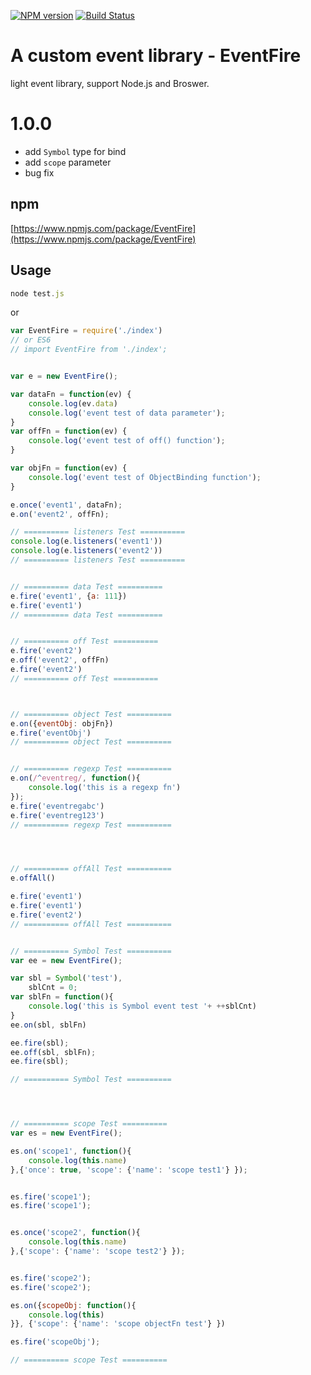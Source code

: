 [![NPM version][npm-image]][npm-url] [![Build Status][travis-image]][travis-url]

# A custom event library - EventFire

light event library, support Node.js and Broswer.

# 1.0.0

* add `Symbol` type for bind 
* add `scope` parameter
* bug fix

## npm

[https://www.npmjs.com/package/EventFire](https://www.npmjs.com/package/EventFire)

## Usage 

```js
node test.js
```

or

```js
var EventFire = require('./index')
// or ES6
// import EventFire from './index';


var e = new EventFire();

var dataFn = function(ev) {
    console.log(ev.data)
    console.log('event test of data parameter'); 
}
var offFn = function(ev) {
    console.log('event test of off() function'); 
}

var objFn = function(ev) {
    console.log('event test of ObjectBinding function'); 
}

e.once('event1', dataFn);
e.on('event2', offFn);

// ========== listeners Test ==========
console.log(e.listeners('event1'))
console.log(e.listeners('event2'))
// ========== listeners Test ==========


// ========== data Test ==========
e.fire('event1', {a: 111})
e.fire('event1')
// ========== data Test ==========


// ========== off Test ==========
e.fire('event2')
e.off('event2', offFn)
e.fire('event2')
// ========== off Test ==========



// ========== object Test ==========
e.on({eventObj: objFn})
e.fire('eventObj')
// ========== object Test ==========


// ========== regexp Test ========== 
e.on(/^eventreg/, function(){
    console.log('this is a regexp fn')
});
e.fire('eventregabc')
e.fire('eventreg123')
// ========== regexp Test ========== 




// ========== offAll Test ========== 
e.offAll()

e.fire('event1')
e.fire('event1')
e.fire('event2')
// ========== offAll Test ========== 


// ========== Symbol Test ========== 
var ee = new EventFire();

var sbl = Symbol('test'),
    sblCnt = 0;
var sblFn = function(){
    console.log('this is Symbol event test '+ ++sblCnt)
}
ee.on(sbl, sblFn)

ee.fire(sbl);
ee.off(sbl, sblFn);
ee.fire(sbl);

// ========== Symbol Test ========== 




// ========== scope Test ========== 
var es = new EventFire();

es.on('scope1', function(){
    console.log(this.name)
},{'once': true, 'scope': {'name': 'scope test1'} });


es.fire('scope1');
es.fire('scope1');


es.once('scope2', function(){
    console.log(this.name)
},{'scope': {'name': 'scope test2'} });


es.fire('scope2');
es.fire('scope2');

es.on({scopeObj: function(){
    console.log(this)
}}, {'scope': {'name': 'scope objectFn test'} })

es.fire('scopeObj');

// ========== scope Test ========== 

```

[downloads-image]: https://img.shields.io/npm/dm/EventFire.svg
[npm-url]: https://www.npmjs.com/package/EventFire
[npm-image]: https://img.shields.io/npm/v/EventFire.svg

[travis-url]: https://travis-ci.org/ccforward/EventFire
[travis-image]: https://travis-ci.org/ccforward/EventFire.svg?branch=master
